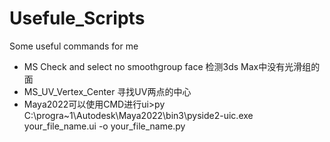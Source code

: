 # Usefule_Scripts
Some useful commands for me
- MS Check and select no smoothgroup face
检测3ds Max中没有光滑组的面
- MS_UV_Vertex_Center
寻找UV两点的中心
- Maya2022可以使用CMD进行ui>py
C:\progra~1\Autodesk\Maya2022\bin3\pyside2-uic.exe your_file_name.ui -o your_file_name.py
